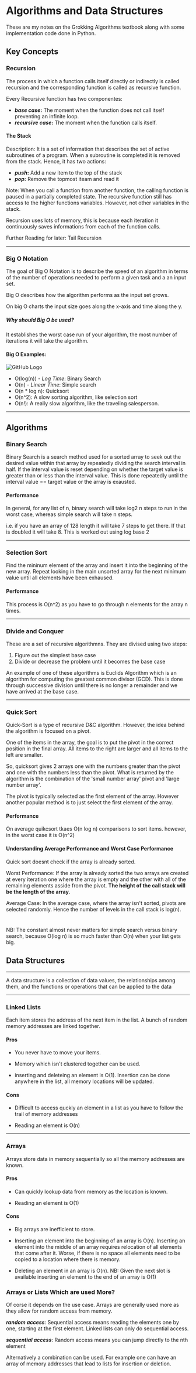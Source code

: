 # Algorithms and Data Structures

These are my notes on the Grokking Algorithms textbook along with some implementation code done in Python.

## Key Concepts

### Recursion

The process in which a function calls itself directly or indirectly is called recursion and the corresponding function is called as recursive function.

Every Recursive function has two componentes:

- **_base case_:** The moment when the function does not call itself preventing an infinite loop.
- **_recursive case_:** The moment when the function calls itself.

#### The Stack

Description: It is a set of information that describes the set of active subroutines of a program. When a subroutine is completed it is removed from the stack. Hence, it has two actions:

- **_push_:** Add a new item to the top of the stack
- **_pop_:** Remove the topmost iteam and read it

Note: When you call a function from another function, the calling function is paused in a partially completed state. The recursive function still has access to the higher functions variables. However, not other variables in the stack.

Recursion uses lots of memory, this is because each iteration it continuously saves informations from each of the function calls.

Further Reading for later: Tail Recursion

---

### Big O Notation

The goal of Big O Notation is to describe the speed of an algorithm in terms of the number of operations needed to perform a given task and a an input set.

Big O describes how the algorithm performs as the input set grows.

On big O charts the input size goes along the x-axis and time along the y.

##### Why should Big O be used?

It establishes the worst case run of your algorithm, the most number of iterations it will take the algorithm.

#### Big O Examples:

![GitHub Logo](/images/BigO_graph.png)

- O(log(n)) - _Log Time_: Binary Search
- O(n) - _Linear Time_: Simple search
- O(n \* log n): Quicksort
- O(n^2): A slow sorting algorithm, like selection sort
- O(n!): A really slow algorithm, like the traveling salesperson.

---

## Algorithms

### Binary Search

Binary Search is a search method used for a sorted array to seek out the desired value within that array by repeatedly dividing the search interval in half. If the interval value is reset depending on whether the target value is greater than or less than the interval value. This is done repeatedly until the interval value == target value or the array is exausted.

#### Performance

In general, for any list of n, binary search will take log2 n steps to run in the worst case, whereas simple search will take n steps.

i.e. if you have an array of 128 length it will take 7 steps to get there. If that is doubled it will take 8. This is worked out using log base 2

---

### Selection Sort

Find the mininum element of the array and insert it into the beginning of the new array. Repeat looking in the main unsorted array for the next minimum value until all elements have been exhaused.

#### Performance

This process is O(n^2) as you have to go through n elements for the array n times.

---

### Divide and Conquer

These are a set of recursive algorithmns. They are divised using two steps:

1. Figure out the simplest base case
2. Divide or decrease the problem until it becomes the base case

An example of one of these algorithms is Euclids Algorithm which is an algorithm for computing the greatest common divisor (GCD). This is done through successive division until there is no longer a remainder and we have arrived at the base case.

---

### Quick Sort

Quick-Sort is a type of recursive D&C algorithm. However, the idea behind the algorithm is focused on a pivot.

One of the items in the array, the goal is to put the pivot in the correct position in the final array. All items to the right are larger and all items to the left are smaller.

So, quicksort gives 2 arrays one with the numbers greater than the pivot and one with the numbers less than the pivot. What is returned by the algorithm is the combination of the 'small number array' pivot and 'large number array'.

The pivot is typically selected as the first element of the array. However another popular method is to just select the first element of the array.

#### Performance

On average quikcsort tkaes O(n log n) comparisons to sort items. however, in the worst case it is O(n^2)

#### Understanding Average Performance and Worst Case Performance

Quick sort doesnt check if the array is already sorted.

Worst Performance: If the array is already sorted the two arrays are created at every iteration one where the array is empty and the other with all of the remaining elements asside from the pivot. **The height of the call stack will be the length of the array**.

Average Case: In the average case, where the array isn't sorted, pivots are selected randomly. Hence the number of levels in the call stack is log(n).

#

NB: The constant almost never matters for simple search versus binary search, because O(log n) is so much faster than O(n) when your list gets big.

## Data Structures

---

A data structure is a collection of data values, the relationships among them, and the functions or operations that can be applied to the data

---

### Linked Lists

Each item stores the address of the next item in the list. A bunch of
random memory addresses are linked together.

#### Pros

- You never have to move your items.

- Memory which isn't clustered together can be used.

- inserting and deleteing an element is O(1). Insertion can be done anywhere in the list, all memory locations will be updated.

#### Cons

- Difficult to access quckly an element in a list as you have to follow the trail of memory addresses

- Reading an element is O(n)

---

### Arrays

Arrays store data in memory sequentially so all the memory addresses are known.

#### Pros

- Can quickly lookup data from memory as the location is known.

- Reading an element is O(1)

#### Cons

- Big arrays are inefficient to store.

- Inserting an element into the beginning of an array is O(n). Inserting an element into the middle of an array requires relocation of all elements that come after it. Worse, if there is no space all elements need to be copied to a location where there is memory.

- Deleting an element in an array is O(n).
  NB: Given the next slot is available inserting an element to the end of an array is O(1)

### Arrays or Lists Which are used More?

Of corse it depends on the use case. Arrays are generally used more as they allow for random access from memory.

**_random access_**: Sequential access means reading the elements one by one, starting
at the first element. Linked lists can only do sequential access.

**_sequential access_**: Random access
means you can jump directly to the nth element

Alternatively a combination can be used. For example one can have an array of memory addresses that lead to lists for insertion or deletion.
